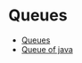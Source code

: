 # Queues

- [Queues](https://zookeeper.apache.org/doc/r3.5.3-beta/recipes.html#sc_recipes_Queues)
- [Queue of java](https://github.com/apache/zookeeper/blob/master/src/recipes/queue/src/java/org/apache/zookeeper/recipes/queue/DistributedQueue.java)
